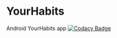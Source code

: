 # YourHabits
Android YourHabits app
[![Codacy Badge](https://api.codacy.com/project/badge/grade/0876ef76040c4e05a99485ab10e0f534)](https://www.codacy.com/app/alex12-07-2000/YourHabits)
